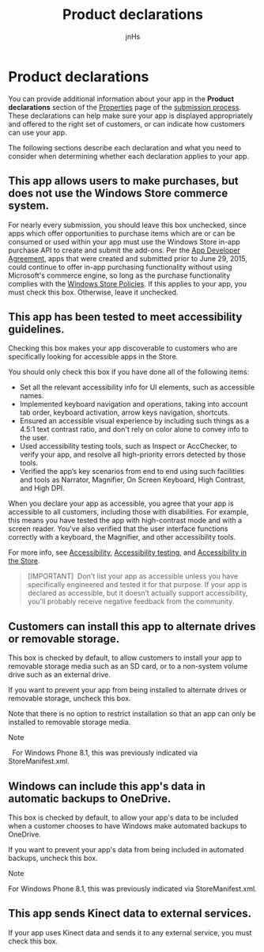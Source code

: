 ﻿---
author: jnHs
Description: You can provide additional information about your app in the Product declarations section of the App properties page during the submission process.
title: Product declarations
ms.assetid: 3AF618F3-2B47-4A57-B7E8-1DF979D4A82C
ms.author: wdg-dev-content
ms.date: 05/15/2017
ms.topic: article
ms.prod: windows
ms.technology: uwp
keywords: windows 10, uwp
---

# Product declarations

You can provide additional information about your app in the **Product declarations** section of the [Properties](enter-app-properties.md) page of the [submission process](app-submissions.md). These declarations can help make sure your app is displayed appropriately and offered to the right set of customers, or can indicate how customers can use your app.

The following sections describe each declaration and what you need to consider when determining whether each declaration applies to your app.

## This app allows users to make purchases, but does not use the Windows Store commerce system.

For nearly every submission, you should leave this box unchecked, since apps which offer opportunities to purchase items which are or can be consumed or used within your app must use the Windows Store in-app purchase API to create and submit the add-ons. Per the [App Developer Agreement](https://msdn.microsoft.com/library/windows/apps/hh694058), apps that were created and submitted prior to June 29, 2015, could continue to offer in-app purchasing functionality without using Microsoft's commerce engine, so long as the purchase functionality complies with the [Windows Store Policies](https://msdn.microsoft.com/library/windows/apps/dn764944.aspx#pol_10_8). If this applies to your app, you must check this box. Otherwise, leave it unchecked.

## This app has been tested to meet accessibility guidelines.

Checking this box makes your app discoverable to customers who are specifically looking for accessible apps in the Store.

You should only check this box if you have done all of the following items:

-   Set all the relevant accessibility info for UI elements, such as accessible names.
-   Implemented keyboard navigation and operations, taking into account tab order, keyboard activation, arrow keys navigation, shortcuts.
-   Ensured an accessible visual experience by including such things as a 4.5:1 text contrast ratio, and don't rely on color alone to convey info to the user.
-   Used accessibility testing tools, such as Inspect or AccChecker, to verify your app, and resolve all high-priority errors detected by those tools.
-   Verified the app’s key scenarios from end to end using such facilities and tools as Narrator, Magnifier, On Screen Keyboard, High Contrast, and High DPI.

When you declare your app as accessible, you agree that your app is accessible to all customers, including those with disabilities. For example, this means you have tested the app with high-contrast mode and with a screen reader. You've also verified that the user interface functions correctly with a keyboard, the Magnifier, and other accessibility tools.

For more info, see [Accessibility](../accessibility/accessibility.md), [Accessibility testing](../accessibility/accessibility-testing.md), and [Accessibility in the Store](../accessibility/accessibility-in-the-store.md).

> [IMPORTANT]
> Don't list your app as accessible unless you have specifically engineered and tested it for that purpose. If your app is declared as accessible, but it doesn’t actually support accessibility, you'll probably receive negative feedback from the community.

## Customers can install this app to alternate drives or removable storage.

This box is checked by default, to allow customers to install your app to removable storage media such as an SD card, or to a non-system volume drive such as an external drive.

If you want to prevent your app from being installed to alternate drives or removable storage, uncheck this box.

Note that there is no option to restrict installation so that an app can only be installed to removable storage media.

> [!NOTE]
>  For Windows Phone 8.1, this was previously indicated via StoreManifest.xml.

## Windows can include this app's data in automatic backups to OneDrive.

This box is checked by default, to allow your app's data to be included when a customer chooses to have Windows make automated backups to OneDrive.

If you want to prevent your app's data from being included in automated backups, uncheck this box.

> [!NOTE]
> For Windows Phone 8.1, this was previously indicated via StoreManifest.xml.

## This app sends Kinect data to external services. 

If your app uses Kinect data and sends it to any external service, you must check this box.

 

 

 




